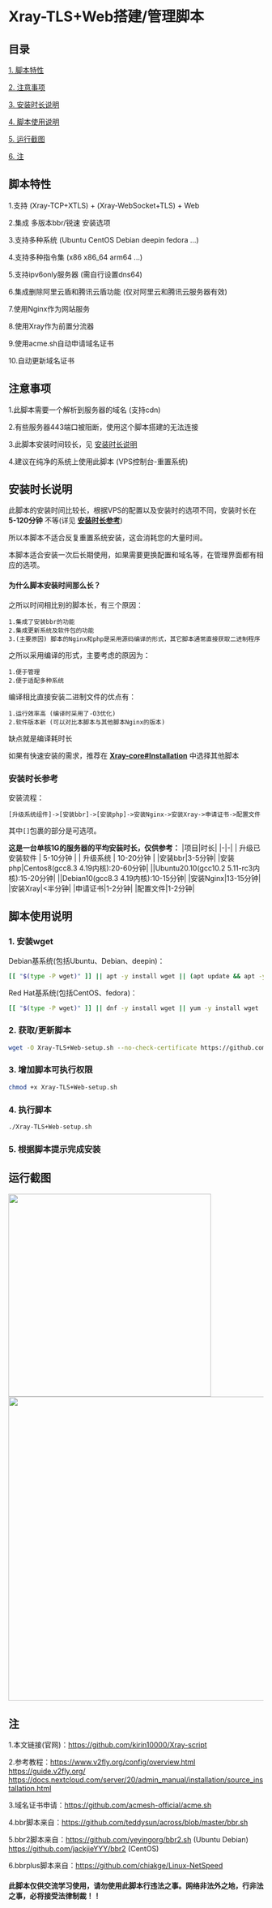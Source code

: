 # Xray-TLS+Web搭建/管理脚本
## 目录
[1. 脚本特性](#脚本特性)

[2. 注意事项](#注意事项)

[3. 安装时长说明](#安装时长说明)

[4. 脚本使用说明](#脚本使用说明)

[5. 运行截图](#运行截图)

[6. 注](#注)
## 脚本特性
1.支持 (Xray-TCP+XTLS) + (Xray-WebSocket+TLS) + Web

2.集成 多版本bbr/锐速 安装选项
 
3.支持多种系统 (Ubuntu CentOS Debian deepin fedora ...) 

4.支持多种指令集 (x86 x86_64 arm64 ...)

5.支持ipv6only服务器 (需自行设置dns64)

6.集成删除阿里云盾和腾讯云盾功能 (仅对阿里云和腾讯云服务器有效)

7.使用Nginx作为网站服务

8.使用Xray作为前置分流器

9.使用acme.sh自动申请域名证书

10.自动更新域名证书
## 注意事项
1.此脚本需要一个解析到服务器的域名 (支持cdn)

2.有些服务器443端口被阻断，使用这个脚本搭建的无法连接

3.此脚本安装时间较长，见 [安装时长说明](#安装时长说明)

4.建议在纯净的系统上使用此脚本 (VPS控制台-重置系统)
## 安装时长说明
此脚本的安装时间比较长，根据VPS的配置以及安装时的选项不同，安装时长在 **5-120分钟** 不等(详见 **[安装时长参考](#安装时长参考)**)

所以本脚本不适合反复重置系统安装，这会消耗您的大量时间。

本脚本适合安装一次后长期使用，如果需要更换配置和域名等，在管理界面都有相应的选项。
#### 为什么脚本安装时间那么长？
之所以时间相比别的脚本长，有三个原因：
```
1.集成了安装bbr的功能
2.集成更新系统及软件包的功能
3.(主要原因) 脚本的Nginx和php是采用源码编译的形式，其它脚本通常直接获取二进制程序
```
之所以采用编译的形式，主要考虑的原因为：
```
1.便于管理
2.便于适配多种系统
```
编译相比直接安装二进制文件的优点有：
```
1.运行效率高 (编译时采用了-O3优化)
2.软件版本新 (可以对比本脚本与其他脚本Nginx的版本)
```
缺点就是编译耗时长

如果有快速安装的需求，推荐在 **[Xray-core#Installation](https://github.com/XTLS/Xray-core#Installation)** 中选择其他脚本
### 安装时长参考
安装流程：

`[升级系统组件]->[安装bbr]->[安装php]->安装Nginx->安装Xray->申请证书->配置文件`

其中`[]`包裹的部分是可选项。

**这是一台单核1G的服务器的平均安装时长，仅供参考：**
|项目|时长|
|-|-|
| 升级已安装软件 | 5-10分钟 |
| 升级系统 | 10-20分钟 |
|安装bbr|3-5分钟|
|安装php|Centos8(gcc8.3 4.19内核):20-60分钟|
||Ubuntu20.10(gcc10.2 5.11-rc3内核):15-20分钟|
||Debian10(gcc8.3 4.19内核):10-15分钟|
|安装Nginx|13-15分钟|
|安装Xray|<半分钟|
|申请证书|1-2分钟|
|配置文件|1-2分钟|
## 脚本使用说明
### 1. 安装wget
Debian基系统(包括Ubuntu、Debian、deepin)：
```bash
[[ "$(type -P wget)" ]] || apt -y install wget || (apt update && apt -y install wget)
```
Red Hat基系统(包括CentOS、fedora)：
```bash
[[ "$(type -P wget)" ]] || dnf -y install wget || yum -y install wget
```
### 2. 获取/更新脚本
```bash
wget -O Xray-TLS+Web-setup.sh --no-check-certificate https://github.com/kirin10000/Xray-script/raw/main/Xray-TLS+Web-setup.sh
```
### 3. 增加脚本可执行权限
```bash
chmod +x Xray-TLS+Web-setup.sh
```
### 4. 执行脚本
```bash
./Xray-TLS+Web-setup.sh
```
### 5. 根据脚本提示完成安装
## 运行截图
<div>
    <img width="400" src="https://github.com/kirin10000/Xray-script/blob/main/image/menu.jpg">
</div>
<div>
    <img width="600" src="https://github.com/kirin10000/Xray-script/blob/main/image/protocol.jpg">
</div>

## 注
1.本文链接(官网)：https://github.com/kirin10000/Xray-script

2.参考教程：https://www.v2fly.org/config/overview.html https://guide.v2fly.org/ https://docs.nextcloud.com/server/20/admin_manual/installation/source_installation.html

3.域名证书申请：https://github.com/acmesh-official/acme.sh

4.bbr脚本来自：https://github.com/teddysun/across/blob/master/bbr.sh

5.bbr2脚本来自：https://github.com/yeyingorg/bbr2.sh (Ubuntu Debian) https://github.com/jackjieYYY/bbr2 (CentOS)

6.bbrplus脚本来自：https://github.com/chiakge/Linux-NetSpeed

#### 此脚本仅供交流学习使用，请勿使用此脚本行违法之事。网络非法外之地，行非法之事，必将接受法律制裁！！
